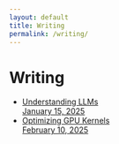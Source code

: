 ```yaml
---
layout: default
title: Writing
permalink: /writing/
---
```


<h1 class="text-3xl font-bold mb-4">Writing</h1>

<ul class="space-y-4">
  <li>
    <a href="/pages/writing1/" class="block text-blue-600 hover:underline">
      <div class="text-lg font-semibold">Understanding LLMs</div>
      <div class="text-sm text-gray-500">January 15, 2025</div>
    </a>
  </li>
  <li>
    <a href="/pages/writing2/" class="block text-blue-600 hover:underline">
      <div class="text-lg font-semibold">Optimizing GPU Kernels</div>
      <div class="text-sm text-gray-500">February 10, 2025</div>
    </a>
  </li>
</ul>
